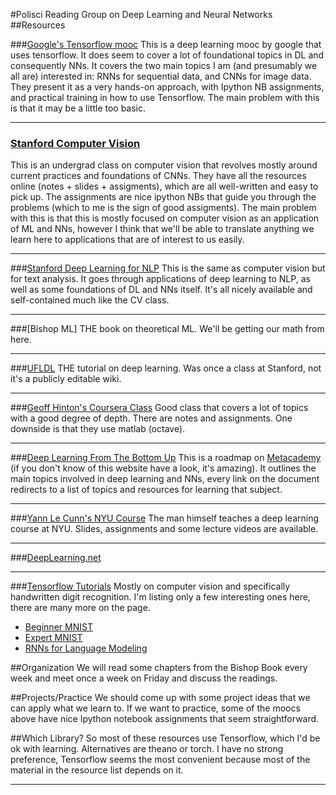 #Polisci Reading Group on Deep Learning and Neural Networks
##Resources

###[Google's Tensorflow mooc](https://classroom.udacity.com/courses/ud730/lessons/6370362152/concepts/63798118150923)
This is a deep learning mooc by google that uses tensorflow. It does seem to cover a lot of foundational topics in DL and consequently NNs. It covers the two main topics I am (and presumably we all are) interested in: RNNs for sequential data, and CNNs for image data. They present it as a very hands-on approach, with Ipython NB assignments, and practical training in how to use Tensorflow. 
The main problem with this is that it may be a little too basic. 

***

### [Stanford Computer Vision ](http://cs231n.stanford.edu/syllabus.html)
This is an undergrad class on computer vision that revolves mostly around current practices and foundations of CNNs. They have all the resources online (notes + slides + assigments), which are all well-written and easy to pick up. The assignments are nice ipython NBs that guide you through the problems (which to me is the sign of good assigments).
The main problem with this is that this is mostly focused on computer vision as an application of ML and NNs, however I think that we'll be able to translate anything we learn here to applications that are of interest to us easily.

***

###[Stanford  Deep Learning for NLP](http://cs224d.stanford.edu/index.html)
This is the same as computer vision but for text analysis. It goes through applications of deep learning to NLP, as well as some foundations of DL  and NNs itself. It's all nicely available and self-contained much like the CV class. 

***

###[Bishop ML]
THE book on theoretical ML. We'll be getting our math from here. 

***

###[UFLDL](http://ufldl.stanford.edu/wiki/index.php/UFLDL_Tutorial)
THE tutorial on deep learning. Was once a class at Stanford, not it's a publicly editable wiki. 


***

###[Geoff Hinton's Coursera Class](https://class.coursera.org/neuralnets-2012-001)
Good class that covers a lot of topics with a good degree of depth. There are notes and assignments.  One downside is that they use matlab (octave).

***

###[Deep Learning From The Bottom Up](http://www.metacademy.org/roadmaps/rgrosse/deep_learning)
This is a roadmap on [Metacademy](http://www.metacademy.org/) (if you don't know of this website have a look, it's amazing). It outlines the main topics involved in deep learning and NNs, every link on the document redirects to a list of topics and resources for learning that subject. 

***

###[Yann Le Cunn's NYU Course](http://cilvr.cs.nyu.edu/doku.php?id=deeplearning:slides:start#week_1)
The man himself teaches a deep learning course at NYU. Slides, assignments and some lecture videos are available. 

***

###[DeepLearning.net](http://deeplearning.net/tutorial/)

***

###[Tensorflow Tutorials](https://www.tensorflow.org/versions/r0.9/tutorials/index.html)
Mostly on computer vision and specifically handwritten digit recognition. I'm listing only a few interesting ones here, there are many more on the page. 

* [Beginner MNIST](https://www.tensorflow.org/versions/r0.9/tutorials/mnist/beginners/index.html)
* [Expert MNIST](https://www.tensorflow.org/versions/r0.9/tutorials/mnist/pros/index.html)
* [RNNs for Language Modeling](https://www.tensorflow.org/versions/r0.9/tutorials/recurrent/index.html)

##Organization
We will read some chapters from the Bishop Book every week and meet once a week on Friday and discuss the readings.

##Projects/Practice
We should come up with some project ideas that we can apply what we learn to.  If we want to practice, some of the moocs above have nice Ipython notebook assignments that seem straightforward. 

##Which Library?
So most of these resources use Tensorflow, which I'd be ok with learning. Alternatives are theano or torch. I have no strong preference, Tensorflow seems the most convenient because most of the material in the resource list depends on it. 

***
	